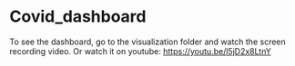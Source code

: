 # Covid_dashboard

To see the dashboard, go to the visualization folder and watch the screen recording video.
Or watch it on youtube: https://youtu.be/l5jD2x8LtnY 
